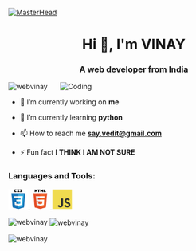 [![MasterHead](https://res.cloudinary.com/omaha-code/image/upload/t_Linkedin_official/v1561591009/city-4024886_1280.png)](https://rishavchanda.io
)

<h1 align="center">Hi 👋, I'm VINAY</h1>
<h3 align="center">A web developer from India</h3>
<img align="right" alt="Coding" width="400" src="https://www.pixlogix.com/wp-content/themes/pixlogix/images/html-css-js-logo.png">
<p align="left"> <img src="https://komarev.com/ghpvc/?username=webvinay&label=Profile%20views&color=0e75b6&style=flat" alt="webvinay" /> </p>

- 🔭 I’m currently working on **me**

- 🌱 I’m currently learning **python**

- 📫 How to reach me **say.vedit@gmail.com**

- ⚡ Fun fact **I THINK I AM NOT SURE**


<h3 align="left">Languages and Tools:</h3>
<p align="left"> <a href="https://www.w3schools.com/css/" target="_blank" rel="noreferrer"> <img src="https://raw.githubusercontent.com/devicons/devicon/master/icons/css3/css3-original-wordmark.svg" alt="css3" width="40" height="40"/> </a> <a href="https://www.w3.org/html/" target="_blank" rel="noreferrer"> <img src="https://raw.githubusercontent.com/devicons/devicon/master/icons/html5/html5-original-wordmark.svg" alt="html5" width="40" height="40"/> </a> <a href="https://developer.mozilla.org/en-US/docs/Web/JavaScript" target="_blank" rel="noreferrer"> <img src="https://raw.githubusercontent.com/devicons/devicon/master/icons/javascript/javascript-original.svg" alt="javascript" width="40" height="40"/> </a> </p>

<p><img align="left" src="https://github-readme-stats.vercel.app/api/top-langs?username=webvinay&show_icons=true&locale=en&layout=compact" alt="webvinay" /></p>

<p>&nbsp;<img align="center" src="https://github-readme-stats.vercel.app/api?username=webvinay&show_icons=true&locale=en" alt="webvinay" /></p>

<p><img align="center" src="https://github-readme-streak-stats.herokuapp.com/?user=webvinay&" alt="webvinay" /></p>
